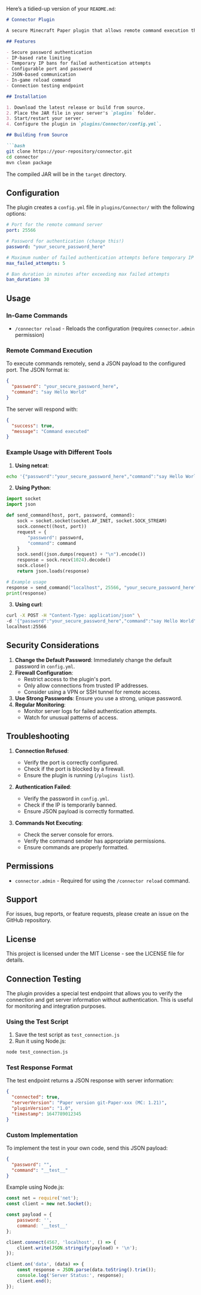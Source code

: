 Here’s a tidied-up version of your `README.md`:

```markdown
# Connector Plugin

A secure Minecraft Paper plugin that allows remote command execution through a TCP socket connection.

## Features

- Secure password authentication
- IP-based rate limiting
- Temporary IP bans for failed authentication attempts
- Configurable port and password
- JSON-based communication
- In-game reload command
- Connection testing endpoint

## Installation

1. Download the latest release or build from source.
2. Place the JAR file in your server's `plugins` folder.
3. Start/restart your server.
4. Configure the plugin in `plugins/Connector/config.yml`.

## Building from Source

```bash
git clone https://your-repository/connector.git
cd connector
mvn clean package
```

The compiled JAR will be in the `target` directory.

## Configuration

The plugin creates a `config.yml` file in `plugins/Connector/` with the following options:

```yaml
# Port for the remote command server
port: 25566

# Password for authentication (change this!)
password: "your_secure_password_here"

# Maximum number of failed authentication attempts before temporary IP ban
max_failed_attempts: 5

# Ban duration in minutes after exceeding max failed attempts
ban_duration: 30
```

## Usage

### In-Game Commands

- `/connector reload` - Reloads the configuration (requires `connector.admin` permission)

### Remote Command Execution

To execute commands remotely, send a JSON payload to the configured port. The JSON format is:

```json
{
  "password": "your_secure_password_here",
  "command": "say Hello World"
}
```

The server will respond with:

```json
{
  "success": true,
  "message": "Command executed"
}
```

### Example Usage with Different Tools

1. **Using netcat**:

```bash
echo '{"password":"your_secure_password_here","command":"say Hello World"}' | nc localhost 25566
```

2. **Using Python**:

```python
import socket
import json

def send_command(host, port, password, command):
    sock = socket.socket(socket.AF_INET, socket.SOCK_STREAM)
    sock.connect((host, port))
    request = {
        "password": password,
        "command": command
    }
    sock.send((json.dumps(request) + "\n").encode())
    response = sock.recv(1024).decode()
    sock.close()
    return json.loads(response)

# Example usage
response = send_command("localhost", 25566, "your_secure_password_here", "say Hello World")
print(response)
```

3. **Using curl**:

```bash
curl -X POST -H "Content-Type: application/json" \
-d '{"password":"your_secure_password_here","command":"say Hello World"}' \
localhost:25566
```

## Security Considerations

1. **Change the Default Password**: Immediately change the default password in `config.yml`.
2. **Firewall Configuration**:
   - Restrict access to the plugin's port.
   - Only allow connections from trusted IP addresses.
   - Consider using a VPN or SSH tunnel for remote access.
3. **Use Strong Passwords**: Ensure you use a strong, unique password.
4. **Regular Monitoring**:
   - Monitor server logs for failed authentication attempts.
   - Watch for unusual patterns of access.

## Troubleshooting

1. **Connection Refused**:
   - Verify the port is correctly configured.
   - Check if the port is blocked by a firewall.
   - Ensure the plugin is running (`/plugins list`).
   
2. **Authentication Failed**:
   - Verify the password in `config.yml`.
   - Check if the IP is temporarily banned.
   - Ensure JSON payload is correctly formatted.
   
3. **Commands Not Executing**:
   - Check the server console for errors.
   - Verify the command sender has appropriate permissions.
   - Ensure commands are properly formatted.

## Permissions

- `connector.admin` - Required for using the `/connector reload` command.

## Support

For issues, bug reports, or feature requests, please create an issue on the GitHub repository.

## License

This project is licensed under the MIT License - see the LICENSE file for details.

## Connection Testing

The plugin provides a special test endpoint that allows you to verify the connection and get server information without authentication. This is useful for monitoring and integration purposes.

### Using the Test Script

1. Save the test script as `test_connection.js`
2. Run it using Node.js:

```bash
node test_connection.js
```

### Test Response Format

The test endpoint returns a JSON response with server information:

```json
{
  "connected": true,
  "serverVersion": "Paper version git-Paper-xxx (MC: 1.21)",
  "pluginVersion": "1.0",
  "timestamp": 1647789012345
}
```

### Custom Implementation

To implement the test in your own code, send this JSON payload:

```json
{
  "password": "",
  "command": "__test__"
}
```

Example using Node.js:
```javascript
const net = require('net');
const client = new net.Socket();

const payload = {
    password: '',
    command: '__test__'
};

client.connect(4567, 'localhost', () => {
    client.write(JSON.stringify(payload) + '\n');
});

client.on('data', (data) => {
    const response = JSON.parse(data.toString().trim());
    console.log('Server Status:', response);
    client.end();
});
```